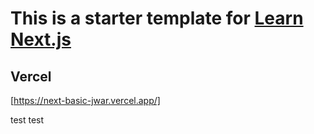 # This is a starter template for [Learn Next.js](https://nextjs.org/learn)

## Vercel

[https://next-basic-jwar.vercel.app/]

test test
